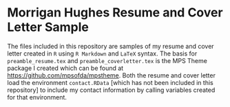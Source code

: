 # Morrigan Hughes Resume and Cover Letter Sample

The files included in this repository are samples of my resume and cover letter created in `R` using `R Markdown` and `LaTeX` syntax. The basis for `preamble_resume.tex` and `preamble_coverletter.tex` is the MPS Theme package I created which can be found at https://github.com/mpsofda/mpstheme. Both the resume and cover letter load the environment `contact.RData` [which has not been included in this repository] to include my contact information by calling variables created for that environment.
